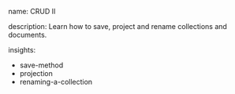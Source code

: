 name: CRUD II

description: Learn how to save, project and rename collections and documents.

insights:
  - save-method
  - projection
  - renaming-a-collection
